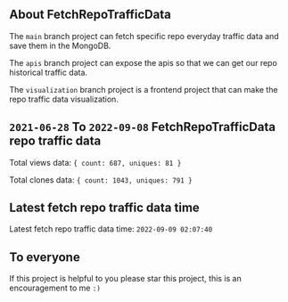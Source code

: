 ## About FetchRepoTrafficData

The `main` branch project can fetch specific repo everyday traffic data and save them in the MongoDB.

The `apis` branch project can expose the apis so that we can get our repo historical traffic data.

The `visualization` branch project is a frontend project that can make the repo traffic data visualization.

## `2021-06-28` To `2022-09-08` FetchRepoTrafficData repo traffic data

Total views data: `{ count: 687, uniques: 81 }`

Total clones data: `{ count: 1043, uniques: 791 }`

## Latest fetch repo traffic data time

Latest fetch repo traffic data time: `2022-09-09 02:07:40`

## To everyone

If this project is helpful to you please star this project, this is an encouragement to me `:)`



